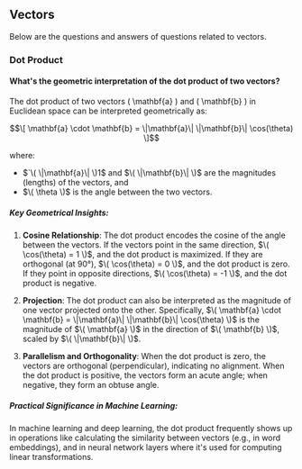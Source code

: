 ## Vectors

Below are the questions and answers of questions related to vectors.

### Dot Product
#### What's the geometric interpretation of the dot product of two vectors?

The dot product of two vectors \( \mathbf{a} \) and \( \mathbf{b} \) in Euclidean space can be interpreted geometrically as:

$$\[
\mathbf{a} \cdot \mathbf{b} = \|\mathbf{a}\| \|\mathbf{b}\| \cos(\theta)
\]$$

where:
- $`\( \|\mathbf{a}\| \)1$ and $`\( \|\mathbf{b}\| \)`$ are the magnitudes (lengths) of the vectors, and
- $`\( \theta \)`$ is the angle between the two vectors.

##### Key Geometrical Insights:
1. **Cosine Relationship**: The dot product encodes the cosine of the angle between the vectors. If the vectors point in the same direction, $`\( \cos(\theta) = 1 \)`$, and the dot product is maximized. If they are orthogonal (at 90°), $`\( \cos(\theta) = 0 \)`$, and the dot product is zero. If they point in opposite directions, $`\( \cos(\theta) = -1 \)`$, and the dot product is negative.
   
2. **Projection**: The dot product can also be interpreted as the magnitude of one vector projected onto the other. Specifically, $`\( \mathbf{a} \cdot \mathbf{b} = \|\mathbf{a}\| \|\mathbf{b}\| \cos(\theta) \)`$ is the magnitude of $`\( \mathbf{a} \)`$ in the direction of $`\( \mathbf{b} \)`$, scaled by $`\( \|\mathbf{b}\| \)`$.

3. **Parallelism and Orthogonality**: When the dot product is zero, the vectors are orthogonal (perpendicular), indicating no alignment. When the dot product is positive, the vectors form an acute angle; when negative, they form an obtuse angle.

##### Practical Significance in Machine Learning:
In machine learning and deep learning, the dot product frequently shows up in operations like calculating the similarity between vectors (e.g., in word embeddings), and in neural network layers where it's used for computing linear transformations.
